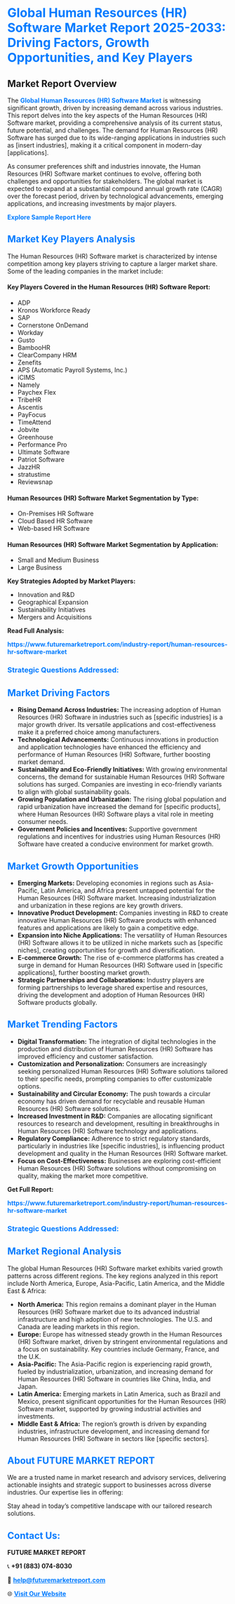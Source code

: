 <h1 style="color: #007BFF;">Global Human Resources (HR) Software Market Report 2025-2033: Driving Factors, Growth Opportunities, and Key Players</h1>

<section id="overview">
<h2>Market Report Overview</h2>
<p>The <a href="https://www.futuremarketreport.com/industry-report/human-resources-hr-software-market" style="color: #007BFF; text-decoration: none;"><strong>Global Human Resources (HR) Software Market</strong></a> is witnessing significant growth, driven by increasing demand across various industries. This report delves into the key aspects of the Human Resources (HR) Software market, providing a comprehensive analysis of its current status, future potential, and challenges. The demand for Human Resources (HR) Software has surged due to its wide-ranging applications in industries such as [insert industries], making it a critical component in modern-day [applications].</p>
<p>As consumer preferences shift and industries innovate, the Human Resources (HR) Software market continues to evolve, offering both challenges and opportunities for stakeholders. The global market is expected to expand at a substantial compound annual growth rate (CAGR) over the forecast period, driven by technological advancements, emerging applications, and increasing investments by major players.</p>
</section>

<section id="overview">
<p><a href="https://www.futuremarketreport.com/request-sample/reportId=99338" style="color: #007BFF; text-decoration: none;"><strong>Explore Sample Report Here</strong></a></p>
</section>

<section id="key-players">
<h2 style="color: #007BFF;">Market Key Players Analysis</h2>
<p>The Human Resources (HR) Software market is characterized by intense competition among key players striving to capture a larger market share. Some of the leading companies in the market include:</p>
<h4>Key Players Covered in the Human Resources (HR) Software Report:</h4>
<ul><li>ADP</li><li>Kronos Workforce Ready</li><li>SAP</li><li>Cornerstone OnDemand</li><li>Workday</li><li>Gusto</li><li>BambooHR</li><li>ClearCompany HRM</li><li>Zenefits</li><li>APS (Automatic Payroll Systems, Inc.)</li><li>iCIMS</li><li>Namely</li><li>Paychex Flex</li><li>TribeHR</li><li>Ascentis</li><li>PayFocus</li><li>TimeAttend</li><li>Jobvite</li><li>Greenhouse</li><li>Performance Pro</li><li>Ultimate Software</li><li>Patriot Software</li><li>JazzHR</li><li>stratustime</li><li>Reviewsnap</li></ul>
<h4>Human Resources (HR) Software Market Segmentation by Type:</h4>
<ul><li>On-Premises HR Software</li><li>Cloud Based HR Software</li><li>Web-based HR Software</li></ul>

<h4>Human Resources (HR) Software Market Segmentation by Application:</h4>
<ul><li>Small and Medium Business</li><li>Large Business</li></ul>
<p><strong>Key Strategies Adopted by Market Players:</strong></p>
<ul>
<li>Innovation and R&D</li>
<li>Geographical Expansion</li>
<li>Sustainability Initiatives</li>
<li>Mergers and Acquisitions</li>
</ul>
</section>

<section>
<p><strong>Read Full Analysis: </strong></p><a href="https://www.futuremarketreport.com/industry-report/human-resources-hr-software-market" style="color: #007BFF; text-decoration: none;"><strong>https://www.futuremarketreport.com/industry-report/human-resources-hr-software-market</strong></a>
<h3 style="color: #007BFF;">Strategic Questions Addressed:</h3>
</section>

<section id="driving-factors">
<h2 style="color: #007BFF;">Market Driving Factors</h2>
<ul>
<li><strong>Rising Demand Across Industries:</strong> The increasing adoption of Human Resources (HR) Software in industries such as [specific industries] is a major growth driver. Its versatile applications and cost-effectiveness make it a preferred choice among manufacturers.</li>
<li><strong>Technological Advancements:</strong> Continuous innovations in production and application technologies have enhanced the efficiency and performance of Human Resources (HR) Software, further boosting market demand.</li>
<li><strong>Sustainability and Eco-Friendly Initiatives:</strong> With growing environmental concerns, the demand for sustainable Human Resources (HR) Software solutions has surged. Companies are investing in eco-friendly variants to align with global sustainability goals.</li>
<li><strong>Growing Population and Urbanization:</strong> The rising global population and rapid urbanization have increased the demand for [specific products], where Human Resources (HR) Software plays a vital role in meeting consumer needs.</li>
<li><strong>Government Policies and Incentives:</strong> Supportive government regulations and incentives for industries using Human Resources (HR) Software have created a conducive environment for market growth.</li>
</ul>
</section>

<section id="growth-opportunities">
<h2 style="color: #007BFF;">Market Growth Opportunities</h2>
<ul>
<li><strong>Emerging Markets:</strong> Developing economies in regions such as Asia-Pacific, Latin America, and Africa present untapped potential for the Human Resources (HR) Software market. Increasing industrialization and urbanization in these regions are key growth drivers.</li>
<li><strong>Innovative Product Development:</strong> Companies investing in R&D to create innovative Human Resources (HR) Software products with enhanced features and applications are likely to gain a competitive edge.</li>
<li><strong>Expansion into Niche Applications:</strong> The versatility of Human Resources (HR) Software allows it to be utilized in niche markets such as [specific niches], creating opportunities for growth and diversification.</li>
<li><strong>E-commerce Growth:</strong> The rise of e-commerce platforms has created a surge in demand for Human Resources (HR) Software used in [specific applications], further boosting market growth.</li>
<li><strong>Strategic Partnerships and Collaborations:</strong> Industry players are forming partnerships to leverage shared expertise and resources, driving the development and adoption of Human Resources (HR) Software products globally.</li>
</ul>
</section>

<section id="trending-factors">
<h2 style="color: #007BFF;">Market Trending Factors</h2>
<ul>
<li><strong>Digital Transformation:</strong> The integration of digital technologies in the production and distribution of Human Resources (HR) Software has improved efficiency and customer satisfaction.</li>
<li><strong>Customization and Personalization:</strong> Consumers are increasingly seeking personalized Human Resources (HR) Software solutions tailored to their specific needs, prompting companies to offer customizable options.</li>
<li><strong>Sustainability and Circular Economy:</strong> The push towards a circular economy has driven demand for recyclable and reusable Human Resources (HR) Software solutions.</li>
<li><strong>Increased Investment in R&D:</strong> Companies are allocating significant resources to research and development, resulting in breakthroughs in Human Resources (HR) Software technology and applications.</li>
<li><strong>Regulatory Compliance:</strong> Adherence to strict regulatory standards, particularly in industries like [specific industries], is influencing product development and quality in the Human Resources (HR) Software market.</li>
<li><strong>Focus on Cost-Effectiveness:</strong> Businesses are exploring cost-efficient Human Resources (HR) Software solutions without compromising on quality, making the market more competitive.</li>
</ul>
</section>

<section>
<p><strong>Get Full Report: </strong></p><a href="https://www.futuremarketreport.com/industry-report/human-resources-hr-software-market" style="color: #007BFF; text-decoration: none;"><strong>https://www.futuremarketreport.com/industry-report/human-resources-hr-software-market</strong></a>
<h3 style="color: #007BFF;">Strategic Questions Addressed:</h3>
</section>


<section id="regional-analysis">
<h2 style="color: #007BFF;">Market Regional Analysis</h2>
<p>The global Human Resources (HR) Software market exhibits varied growth patterns across different regions. The key regions analyzed in this report include North America, Europe, Asia-Pacific, Latin America, and the Middle East & Africa:</p>
<ul>
<li><strong>North America:</strong> This region remains a dominant player in the Human Resources (HR) Software market due to its advanced industrial infrastructure and high adoption of new technologies. The U.S. and Canada are leading markets in this region.</li>
<li><strong>Europe:</strong> Europe has witnessed steady growth in the Human Resources (HR) Software market, driven by stringent environmental regulations and a focus on sustainability. Key countries include Germany, France, and the U.K.</li>
<li><strong>Asia-Pacific:</strong> The Asia-Pacific region is experiencing rapid growth, fueled by industrialization, urbanization, and increasing demand for Human Resources (HR) Software in countries like China, India, and Japan.</li>
<li><strong>Latin America:</strong> Emerging markets in Latin America, such as Brazil and Mexico, present significant opportunities for the Human Resources (HR) Software market, supported by growing industrial activities and investments.</li>
<li><strong>Middle East & Africa:</strong> The region’s growth is driven by expanding industries, infrastructure development, and increasing demand for Human Resources (HR) Software in sectors like [specific sectors].</li>
</ul>
</section>

<footer>
<h2 style="color: #007BFF;">About FUTURE MARKET REPORT</h2>
<p>We are a trusted name in market research and advisory services, delivering actionable insights and strategic support to businesses across diverse industries. Our expertise lies in offering:</p>

<p>Stay ahead in today’s competitive landscape with our tailored research solutions.</p>

<h2 style="color: #007BFF;">Contact Us:</h2>
<p><strong>FUTURE MARKET REPORT</strong></p>
<p>📞 <strong>+91 (883) 074-8030</strong></p>
<p>📧 <strong><a href="mailto:help@futuremarketreport.com" style="color: #007BFF;">help@futuremarketreport.com</a></strong></p>
<p>🌐 <strong><a href="https://www.futuremarketreport.com/" style="color: #007BFF;">Visit Our Website</a></strong></p>
</footer>